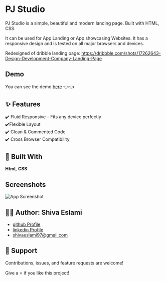
# PJ Studio

PJ Studio is a simple, beautiful and modern landing page. Built with HTML, CSS.

It can be used for App Landing or App showcasing Websites. It has a responsive design and is tested on all major browsers and devices.

Redesigned of dribble landing page:
https://dribbble.com/shots/17262643-Design-Development-Company-Landing-Page

## Demo

You can see the demo [here](<https://shivaeslami-pjstudio-landing.netlify.app> "Live View") 👈👈

## ✨ Features

✔️ Fluid Responsive – Fits any device perfectly\
✔️Flexible Layout\
✔️ Clean & Commented Code\
✔️ Cross Browser Compatibility


## 🚀 Built With

**Html,** **CSS** 


## Screenshots

![App Screenshot](https://user-images.githubusercontent.com/25490229/173184910-eef85cf2-6bc0-43ff-81d4-e3efca0b908a.jpg)



## 👩‍💻 Author: Shiva Eslami

- [github Profile](https://github.com/ShivaEslami97)
- [linkedin Profile](https://www.linkedin.com/in/shiva-esmailpoureslami/)
- <shivaeslami97@gmail.com>

## 🤝 Support

Contributions, issues, and feature requests are welcome!

Give a ⭐️ if you like this project!

